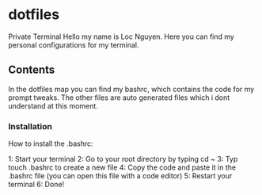 # dotfiles
Private Terminal
Hello my name is Loc Nguyen. Here you can find my personal configurations for my terminal.


## Contents
In the dotfiles map you can find my bashrc, which contains the code for my prompt tweaks. The other files are auto generated files which i dont understand at this moment.

### Installation

How to install the .bashrc:

1: Start your terminal
2: Go to your root directory by typing cd ~
3: Typ touch .bashrc to create a new file
4: Copy the code and paste it in the .bashrc file (you can open this file with a code editor)
5: Restart your terminal
6: Done!